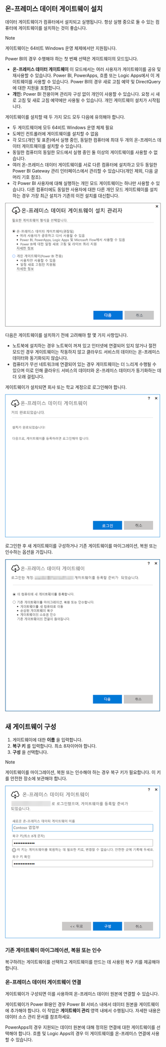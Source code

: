 ## <a name="install-the-on-premises-data-gateway"></a>온-프레미스 데이터 게이트웨이 설치
데이터 게이트웨이가 컴퓨터에서 설치되고 실행됩니다. 항상 실행 중으로 둘 수 있는 컴퓨터에 게이트웨이를 설치하는 것이 좋습니다.

> [!NOTE]
> 게이트웨이는 64비트 Windows 운영 체제에서만 지원됩니다.
> 
> 

Power BI의 경우 수행해야 하는 첫 번째 선택은 게이트웨이의 모드입니다.

* **온-프레미스 데이터 게이트웨이** 이 모드에서는 여러 사용자가 게이트웨이를 공유 및 재사용할 수 있습니다. Power BI, PowerApps, 흐름 또는 Logic Apps에서 이 게이트웨이를 사용할 수 있습니다. Power BI의 경우 새로 고침 예약 및 DirectQuery에 대한 지원을 포함합니다.
* **개인:** Power BI 전용이며 관리자 구성 없이 개인이 사용할 수 있습니다. 요청 시 새로 고침 및 새로 고침 예약에만 사용될 수 있습니다. 개인 게이트웨이 설치가 시작됩니다.

게이트웨이를 설치할 때 두 가지 모드 모두 다음에 유의해야 합니다.

* 두 게이트웨이에 모두 64비트 Windows 운영 체제 필요
* 도메인 컨트롤러에 게이트웨이를 설치할 수 없음
* 각 모드(개인 및 표준)에서 실행 중인, 동일한 컴퓨터에 최대 두 개의 온-프레미스 데이터 게이트웨이를 설치할 수 있습니다. 
* 동일한 컴퓨터의 동일한 모드에서 실행 중인 둘 이상의 게이트웨이를 사용할 수 없습니다.
* 여러 온-프레미스 데이터 게이트웨이를 서로 다른 컴퓨터에 설치하고 모두 동일한 Power BI Gateway 관리 인터페이스에서 관리할 수 있습니다(개인 제외, 다음 글머리 기호 참조).
* 각 Power BI 사용자에 대해 실행하는 개인 모드 게이트웨이는 하나만 사용할 수 있습니다. 다른 컴퓨터에도 동일한 사용자에 대한 다른 개인 모드 게이트웨이를 설치하는 경우 가장 최근 설치가 기존의 이전 설치를 대신합니다.

![On-prem-data-gateway-install-powerbi](./media/gateway-onprem-install-include/on-prem-data-gateway-install-powerbi.png)

다음은 게이트웨이를 설치하기 전에 고려해야 할 몇 가지 사항입니다.

* 노트북에 설치하는 경우 노트북이 꺼져 있고 인터넷에 연결되어 있지 않거나 절전 모드인 경우 게이트웨이는 작동하지 않고 클라우드 서비스의 데이터는 온-프레미스 데이터와 동기화되지 않습니다.
* 컴퓨터가 무선 네트워크에 연결되어 있는 경우 게이트웨이는 더 느리게 수행될 수 있으며 이로 인해 클라우드 서비스의 데이터와 온-프레미스 데이터가 동기화하는 데 더 오래 걸립니다.

게이트웨이가 설치되면 회사 또는 학교 계정으로 로그인해야 합니다.

![On-prem-data-gateway-install-signin](./media/gateway-onprem-install-include/on-prem-data-gateway-install-signin.png)

로그인한 후 새 게이트웨이를 구성하거나 기존 게이트웨이를 마이그레이션, 복원 또는 인수하는 옵션을 가집니다.

![On-prem-data-gateway-install-register-recovery](./media/gateway-onprem-install-include/on-prem-data-gateway-install-register-recovery.png)

## <a name="configure-a-new-gateway"></a>새 게이트웨이 구성
1. 게이트웨이에 대한 **이름** 을 입력합니다.
2. **복구 키** 를 입력합니다. 최소 8자이어야 합니다.
3. **구성** 을 선택합니다.

> [!NOTE]
> 게이트웨이를 마이그레이션, 복원 또는 인수해야 하는 경우 복구 키가 필요합니다. 이 키를 안전한 장소에 보관해야 합니다.
> 
> 

![On-prem-data-gateway-install-recovery](./media/gateway-onprem-install-include/on-prem-data-gateway-install-recovery.png)

### <a name="migrate-restore-or-take-over-an-existing-gateway"></a>기존 게이트웨이 마이그레이션, 복원 또는 인수
복구하려는 게이트웨이를 선택하고 게이트웨이를 만드는 데 사용된 복구 키를 제공해야 합니다.

### <a name="on-premises-data-gateway-connected"></a>온-프레미스 데이터 게이트웨이 연결
게이트웨이가 구성되면 이를 사용하여 온-프레미스 데이터 원본에 연결할 수 있습니다.

게이트웨이가 Power BI용인 경우 Power BI 서비스 내에서 데이터 원본을 게이트웨이에 추가해야 합니다. 이 작업은 **게이트웨이 관리** 영역 내에서 수행됩니다. 자세한 내용은 데이터 소스 관리 문서를 참조하세요.

PowerApps의 경우 지원되는 데이터 원본에 대해 정의된 연결에 대한 게이트웨이를 선택해야 합니다. 흐름 및 Logic Apps의 경우 이 게이트웨이를 온-프레미스 연결에 사용할 수 있습니다.

